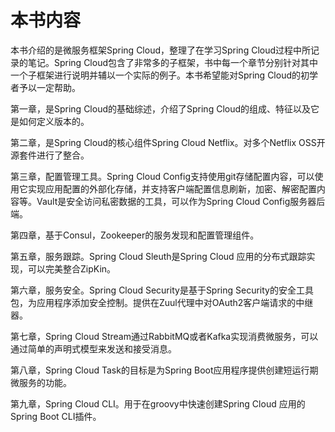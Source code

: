 # 本书内容

本书介绍的是微服务框架Spring Cloud，整理了在学习Spring Cloud过程中所记录的笔记。Spring Cloud包含了非常多的子框架，书中每一个章节分别针对其中一个子框架进行说明并辅以一个实际的例子。本书希望能对Spring Cloud的初学者予以一定帮助。



第一章，是Spring Cloud的基础综述，介绍了Spring Cloud的组成、特征以及它是如何定义版本的。



第二章，是Spring Cloud的核心组件Spring Cloud Netflix。对多个Netflix OSS开源套件进行了整合。 



第三章，配置管理工具。Spring Cloud Config支持使用git存储配置内容，可以使用它实现应用配置的外部化存储，并支持客户端配置信息刷新，加密、解密配置内容等。Vault是安全访问私密数据的工具，可以作为Spring Cloud Config服务器后端。



第四章，基于Consul，Zookeeper的服务发现和配置管理组件。



第五章，服务跟踪。Spring Cloud Sleuth是Spring Cloud 应用的分布式跟踪实现，可以完美整合ZipKin。



第六章，服务安全。Spring Cloud Security是基于Spring Security的安全工具包，为应用程序添加安全控制。提供在Zuul代理中对OAuth2客户端请求的中继器。



第七章，Spring Cloud Stream通过RabbitMQ或者Kafka实现消费微服务，可以通过简单的声明式模型来发送和接受消息。



第八章，Spring Cloud Task的目标是为Spring Boot应用程序提供创建短运行期微服务的功能。



第九章，Spring Cloud CLI。用于在groovy中快速创建Spring Cloud 应用的Spring Boot CLI插件。



